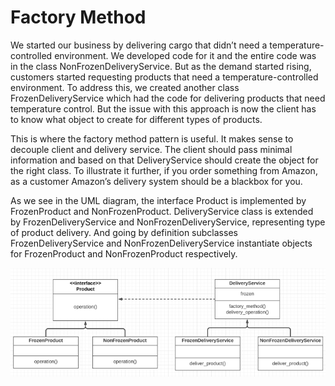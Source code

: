 # Factory Method
We started our business by delivering cargo that didn’t need a temperature-controlled environment. We developed code for it and the entire code was in the class NonFrozenDeliveryService. But as the demand started rising, customers started requesting products that need a temperature-controlled environment. To address this, we created another class FrozenDeliveryService which had the code for delivering products that need temperature control. But the issue with this approach is now the client has to know what object to create for different types of products.

This is where the factory method pattern is useful. It makes sense to decouple client and delivery service. The client should pass minimal information and based on that DeliveryService should create the object for the right class. To illustrate it further, if you order something from Amazon, as a customer Amazon’s delivery system should be a blackbox for you.

As we see in the UML diagram, the interface Product is implemented by FrozenProduct and NonFrozenProduct. DeliveryService class is extended by FrozenDeliveryService and NonFrozenDeliveryService, representing type of product delivery. And going by definition subclasses FrozenDeliveryService and NonFrozenDeliveryService instantiate objects for FrozenProduct and NonFrozenProduct respectively.

![](img/fm.png)

